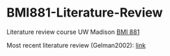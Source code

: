 # BMI881-Literature-Review
Literature review course UW Madison [BMI 881](https://kbroman.org/BMI881/)

Most recent literature review (Gelman2002): [link](https://github.com/gruenloht-ds/BMI881-Literature-Review/blob/main/turning_tables_into_graphs-gelman-2002.docx)

